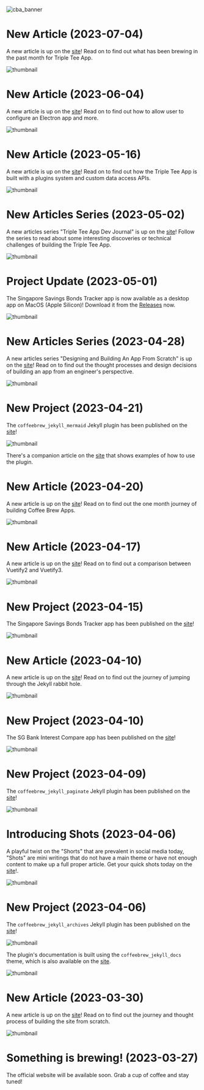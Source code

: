 ![cba_banner](https://user-images.githubusercontent.com/127605022/227838199-c03ddda7-9bd8-46de-99cf-7aa3a3ad6764.png)

# New Article (2023-07-04)

A new article is up on the [site](https://www.coffeebrewapps.com/articles/2023/07/04/app-design-journal-4.html)! Read on to find out what has been brewing in the past month for Triple Tee App.

![thumbnail](https://github.com/coffeebrewapps/coffeebrewapps/assets/127605022/3205025e-ded2-479f-a2d9-e37ab5b170db)

# New Article (2023-06-04)

A new article is up on the [site](https://www.coffeebrewapps.com/articles/2023/06/04/app-design-journal-3.html)! Read on to find out how to allow user to configure an Electron app and more.

![thumbnail](https://github.com/coffeebrewapps/coffeebrewapps/assets/127605022/ab5d7c23-4049-4582-8570-68dad84660af)

# New Article (2023-05-16)

A new article is up on the [site](https://www.coffeebrewapps.com/articles/2023/05/16/app-design-journal-2.html)! Read on to find out how the Triple Tee App is built with a plugins system and custom data access APIs.

![thumbnail](https://github.com/coffeebrewapps/coffeebrewapps/assets/127605022/9297b4ce-5dbc-4e0b-8289-3e7a8f184c80)

# New Articles Series (2023-05-02)

A new articles series "Triple Tee App Dev Journal" is up on the [site](https://www.coffeebrewapps.com/series/triple_tee_devlog.html)! Follow the series to read about some interesting discoveries or technical challenges of building the Triple Tee App.

![thumbnail](https://github.com/coffeebrewapps/coffeebrewapps/assets/127605022/13c29eef-a4f2-49f8-b9c3-3558cd54e0c9)

# Project Update (2023-05-01)

The Singapore Savings Bonds Tracker app is now available as a desktop app on MacOS (Apple Silicon)! Download it from the [Releases](https://github.com/coffeebrewapps/sg_ssb_tracker/releases) now.

![thumbnail](https://github.com/coffeebrewapps/coffeebrewapps/assets/127605022/6960bb22-9650-4290-893d-be0deb05c37e)

# New Articles Series (2023-04-28)

A new articles series "Designing and Building An App From Scratch" is up on the [site](https://www.coffeebrewapps.com/series/app_design.html)! Read on to find out the thought processes and design decisions of building an app from an engineer's perspective.

![thumbnail](https://github.com/coffeebrewapps/coffeebrewapps/assets/127605022/a85e7e21-0434-4c2d-abe5-cd4c878744d9)

# New Project (2023-04-21)

The `coffeebrew_jekyll_mermaid` Jekyll plugin has been published on the [site](https://www.coffeebrewapps.com/projects/coffeebrew_jekyll_mermaid.html)!

![thumbnail](https://github.com/coffeebrewapps/coffeebrewapps/assets/127605022/29a7aab3-8f9f-45d6-a76e-202b62385e4e)

There's a companion article on the [site](https://www.coffeebrewapps.com/articles/2023/04/21/mermaid-examples.html) that shows examples of how to use the plugin.

# New Article (2023-04-20)

A new article is up on the [site](https://www.coffeebrewapps.com/articles/2023/04/20/sabbatical-one-monthiversary.html)! Read on to find out the one month journey of building Coffee Brew Apps.

![thumbnail](https://github.com/coffeebrewapps/coffeebrewapps/assets/127605022/ffa9a007-7069-4455-a075-748b7bf5723c)

# New Article (2023-04-17)

A new article is up on the [site](https://www.coffeebrewapps.com/articles/2023/04/17/vuetify2-vs-vuetify3.html)! Read on to find out a comparison between Vuetify2 and Vuetify3.

![thumbnail](https://github.com/coffeebrewapps/coffeebrewapps/assets/127605022/b31b036c-8f79-41bc-b09e-a9bdba54df4b)

# New Project (2023-04-15)

The Singapore Savings Bonds Tracker app has been published on the [site](https://www.coffeebrewapps.com/projects/sg_ssb_tracker.html)!

![thumbnail](https://github.com/coffeebrewapps/coffeebrewapps/assets/127605022/577c8d44-1289-42b9-93b8-9644e2f5b1d4)

# New Article (2023-04-10)

A new article is up on the [site](https://www.coffeebrewapps.com/articles/2023/04/10/the-jekyll-rabbit-hole.html)! Read on to find out the journey of jumping through the Jekyll rabbit hole.

![thumbnail](https://github.com/coffeebrewapps/coffeebrewapps/assets/127605022/0c910fa2-0037-440c-bb78-139d3b206731)

# New Project (2023-04-10)

The SG Bank Interest Compare app has been published on the [site](https://www.coffeebrewapps.com/projects/sg_bank_int_compare.html)!

![thumbnail](https://github.com/coffeebrewapps/coffeebrewapps/assets/127605022/64a4bd57-ce6a-465f-8cc8-06452a3b87f7)

# New Project (2023-04-09)

The `coffeebrew_jekyll_paginate` Jekyll plugin has been published on the [site](https://www.coffeebrewapps.com/projects/coffeebrew_jekyll_paginate.html)!

![thumbnail](https://github.com/coffeebrewapps/coffeebrewapps/assets/127605022/896ee61e-90ce-41c6-be78-2575b05f7218)

# Introducing Shots (2023-04-06)

A playful twist on the "Shorts" that are prevalent in social media today, "Shots" are mini writings that do not have a main theme or have not enough content to make up a full proper article. Get your quick shots today on the [site](https://www.coffeebrewapps.com/shots.html)!.

![thumbnail](https://github.com/coffeebrewapps/coffeebrewapps/assets/127605022/6421482a-1e79-4cc9-b848-81d0599ddcae)

# New Project (2023-04-06)

The `coffeebrew_jekyll_archives` Jekyll plugin has been published on the [site](https://www.coffeebrewapps.com/projects/coffeebrew_jekyll_archives.html)!

![thumbnail](https://github.com/coffeebrewapps/coffeebrewapps/assets/127605022/91bdf852-f2aa-4378-8fda-525be9db6fdf)

The plugin's documentation is built using the `coffeebrew_jekyll_docs` theme, which is also available on the [site](https://www.coffeebrewapps.com/projects/coffeebrew_jekyll_docs.html).

![thumbnail](https://github.com/coffeebrewapps/coffeebrewapps/assets/127605022/4bbb8260-b622-4461-857c-20117239695b)

# New Article (2023-03-30)

A new article is up on the [site](https://www.coffeebrewapps.com/articles/2023/03/30/build-site-from-scratch.html)! Read on to find out the journey and thought process of building the site from scratch.

![thumbnail](https://github.com/coffeebrewapps/coffeebrewapps/assets/127605022/62646eea-943d-415a-bbab-2256b6f61250)

# Something is brewing! (2023-03-27)

The official website will be available soon. Grab a cup of coffee and stay tuned!
